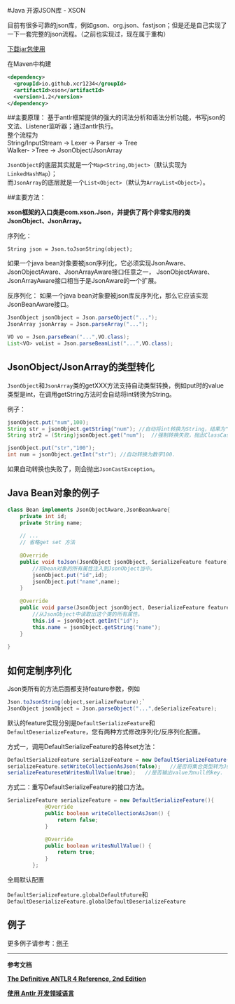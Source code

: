 #Java 开源JSON库 - XSON

目前有很多可靠的json库，例如gson、org.json、fastjson；但是还是自己实现了一下一套完整的json流程。（之前也实现过，现在属于重构）  

[下载jar包使用](https://raw.githubusercontent.com/xcr1234/json/master/lib/json.zip)

在Maven中构建
```xml
<dependency>
  <groupId>io.github.xcr1234</groupId>
  <artifactId>xson</artifactId>
  <version>1.2</version>
</dependency>
```


##主要原理：
基于antlr框架提供的强大的词法分析和语法分析功能，书写json的文法、Listener监听器；通过antlr执行。  
整个流程为  
String/InputStream -> Lexer -> Parser -> Tree  
Walker- >Tree -> JsonObject/JsonArray  

`JsonObject`的底层其实就是一个`Map<String,Object>`（默认实现为`LinkedHashMap`）；  
而`JsonArray`的底层就是一个`List<Object>`（默认为`ArrayList<Object>`）。  

##主要方法：

**xson框架的入口类是com.xson.Json，并提供了两个非常实用的类JsonObject、JsonArray。**

序列化：

`String json = Json.toJsonString(object);`

如果一个java bean对象要被json序列化，它必须实现JsonAware、JsonObjectAware、JsonArrayAware接口任意之一，
JsonObjectAware、JsonArrayAware接口相当于是JsonAware的一个扩展。


反序列化：
如果一个java bean对象要被json库反序列化，那么它应该实现JsonBeanAware接口。
```java
JsonObject jsonObject = Json.parseObject("...");
JsonArray jsonArray = Json.parseArray("...");

VO vo = Json.parseBean("...",VO.class);
List<VO> voList = Json.parseBeanList("...",VO.class);
```

## JsonObject/JsonArray的类型转化

`JsonObject`和`JsonArray`类的getXXX方法支持自动类型转换，例如put时的value类型是int，在调用getString方法时会自动将int转换为String。

例子：

```java
jsonObject.put("num",100);
String str = jsonObject.getString("num"); //自动将int转换为String，结果为"100"
String str2 = (String)jsonObject.get("num");  //强制转换失败，抛出ClassCastException

jsonObject.put("str","100");
int num = jsonObject.getInt("str"); //自动转换为数字100.
```

如果自动转换也失败了，则会抛出`JsonCastException`。

## Java Bean对象的例子
```java
class Bean implements JsonObjectAware,JsonBeanAware{
	private int id;
	private String name;
	
	// ...
	// 省略get set 方法
	
	@Override
    public void toJson(JsonObject jsonObject, SerializeFeature feature) {
		//将bean对象的所有属性注入到JsonObject当中。
		jsonObject.put("id",id);
		jsonObject.put("name",name);
	}
	
	@Override
    public void parse(JsonObject jsonObject, DeserializeFeature feature) {
		//从JsonObject中读取出这个类的所有属性。
		this.id = jsonObject.getInt("id");
		this.name = jsonObject.getString("name");
	}
	
}

```


## 如何定制序列化

Json类所有的方法后面都支持feature参数，例如
```java
Json.toJsonString(object,serializeFeature);`
JsonObject jsonObject = Json.parseObject("...",deSerializeFeature);
```

默认的feature实现分别是`DefaultSerializeFeature`和`DefaultDeserializeFeature`，您有两种方式修改序列化/反序列化配置。

方式一，调用DefaultSerializeFeature的各种set方法：

```java
DefaultSerializeFeature serializeFeature = new DefaultSerializeFeature();
serializeFeature.setWriteCollectionAsJson(false);   //是否将集合类型转为JsonArray输出
serializeFeaturesetWritesNullValue(true);   //是否输出value为null的key.
```

方式二：重写DefaultSerializeFeature的接口方法。
```java
SerializeFeature serializeFeature = new DefaultSerializeFeature(){
            @Override
            public boolean writeCollectionAsJson() {
                return false;
            }

            @Override
            public boolean writesNullValue() {
                return true;
            }
        };
```

全局默认配置

`DefaultSerializeFeature.globalDefaultFuture`和`DefaultDeserializeFeature.globalDefaultDeserializeFeature`

## 例子

更多例子请参考：[例子](src/test/java/com/xson)


---
**参考文档**

[**The Definitive ANTLR 4 Reference, 2nd Edition**](http://www.java1234.com/a/javabook/javabase/2015/0923/4973.html)  

[**使用 Antlr 开发领域语言**](http://www.ibm.com/developerworks/cn/java/j-lo-antlr/)
